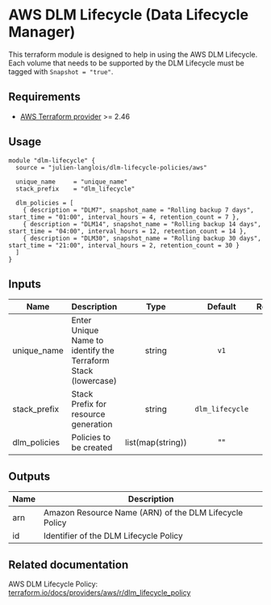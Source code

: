 # AWS DLM Lifecycle (Data Lifecycle Manager)

This terraform module is designed to help in using the AWS DLM Lifecycle. Each
volume that needs to be supported by the DLM Lifecycle must be tagged with
`Snapshot = "true"`.

## Requirements

* [AWS Terraform provider](https://www.terraform.io/docs/providers/aws/) >= 2.46

## Usage

```hcl
module "dlm-lifecycle" {
  source = "julien-langlois/dlm-lifecycle-policies/aws"

  unique_name     = "unique_name"
  stack_prefix    = "dlm_lifecycle"

  dlm_policies = [
    { description = "DLM7", snapshot_name = "Rolling backup 7 days", start_time = "01:00", interval_hours = 4, retention_count = 7 },
    { description = "DLM14", snapshot_name = "Rolling backup 14 days", start_time = "04:00", interval_hours = 12, retention_count = 14 },
    { description = "DLM30", snapshot_name = "Rolling backup 30 days", start_time = "21:00", interval_hours = 2, retention_count = 30 }
  ]
}
```

## Inputs

| Name          | Description                                                   |       Type        |     Default     | Required |
| ------------- | ------------------------------------------------------------- | :---------------: | :-------------: | :------: |
| unique\_name  | Enter Unique Name to identify the Terraform Stack (lowercase) |      string       |      `v1`       |    no    |
| stack\_prefix | Stack Prefix for resource generation                          |      string       | `dlm_lifecycle` |    no    |
| dlm\_policies | Policies to be created                                        | list(map(string)) |       ""        |    no    |

## Outputs

| Name | Description                                            |
| ---- | ------------------------------------------------------ |
| arn  | Amazon Resource Name (ARN) of the DLM Lifecycle Policy |
| id   | Identifier of the DLM Lifecycle Policy                 |

## Related documentation

AWS DLM Lifecycle Policy: [terraform.io/docs/providers/aws/r/dlm_lifecycle_policy](https://www.terraform.io/docs/providers/aws/r/dlm_lifecycle_policy)